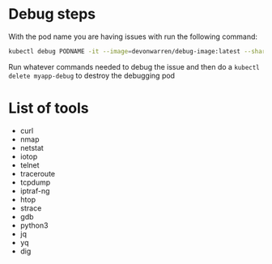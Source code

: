 # Debug steps

With the pod name you are having issues with run the following command:

```bash
kubectl debug PODNAME -it --image=devonwarren/debug-image:latest --share-processes --copy-to=myapp-debug
```

Run whatever commands needed to debug the issue and then do a `kubectl delete myapp-debug` to destroy the debugging pod

# List of tools

- curl
- nmap
- netstat
- iotop
- telnet
- traceroute
- tcpdump
- iptraf-ng
- htop
- strace
- gdb
- python3
- jq
- yq
- dig
